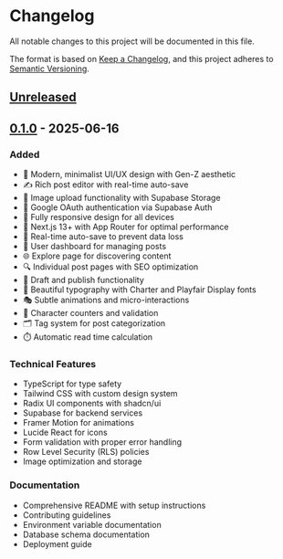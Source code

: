 # Changelog

All notable changes to this project will be documented in this file.

The format is based on [Keep a Changelog](https://keepachangelog.com/en/1.0.0/),
and this project adheres to [Semantic Versioning](https://semver.org/spec/v2.0.0.html).

## [Unreleased]

## [0.1.0] - 2025-06-16

### Added

- 🎨 Modern, minimalist UI/UX design with Gen-Z aesthetic
- ✍️ Rich post editor with real-time auto-save
- 📸 Image upload functionality with Supabase Storage
- 🔐 Google OAuth authentication via Supabase Auth
- 📱 Fully responsive design for all devices
- 🚀 Next.js 13+ with App Router for optimal performance
- 💾 Real-time auto-save to prevent data loss
- 🎯 User dashboard for managing posts
- 🌐 Explore page for discovering content
- 🔍 Individual post pages with SEO optimization
- 📝 Draft and publish functionality
- 🎨 Beautiful typography with Charter and Playfair Display fonts
- 🎭 Subtle animations and micro-interactions
- 🔄 Character counters and validation
- 🗂️ Tag system for post categorization
- ⏱️ Automatic read time calculation

### Technical Features

- TypeScript for type safety
- Tailwind CSS with custom design system
- Radix UI components with shadcn/ui
- Supabase for backend services
- Framer Motion for animations
- Lucide React for icons
- Form validation with proper error handling
- Row Level Security (RLS) policies
- Image optimization and storage

### Documentation

- Comprehensive README with setup instructions
- Contributing guidelines
- Environment variable documentation
- Database schema documentation
- Deployment guide

[Unreleased]: https://github.com/yourusername/the-fourth-clover/compare/v0.1.0...HEAD
[0.1.0]: https://github.com/yourusername/the-fourth-clover/releases/tag/v0.1.0
